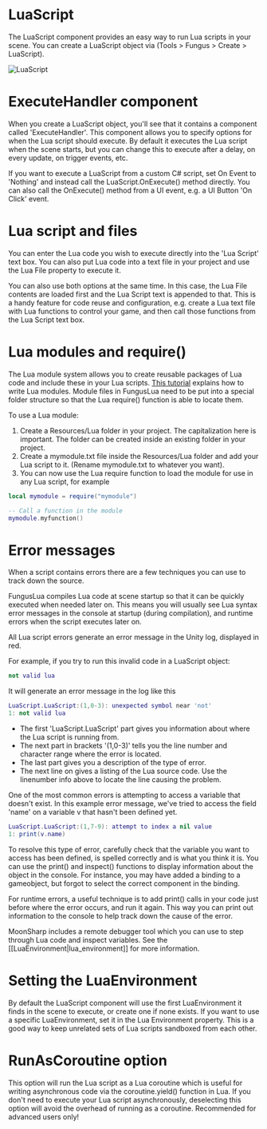 # LuaScript

The LuaScript component provides an easy way to run Lua scripts in your scene. You can create a LuaScript object via (Tools > Fungus > Create > LuaScript).

![LuaScript](https://github.com/snozbot/fungus/raw/master/Docs/resources/fungus_lua/lua_script.png)

# ExecuteHandler component

When you create a LuaScript object, you'll see that it contains a component called 'ExecuteHandler'. This component allows you to specify options for when the Lua script should execute. By default it executes the Lua script when the scene starts, but you can change this to execute after a delay, on every update, on trigger events, etc.

If you want to execute a LuaScript from a custom C# script, set On Event to 'Nothing' and instead call the LuaScript.OnExecute() method directly. You can also call the OnExecute() method from a UI event, e.g. a UI Button 'On Click' event.

#  Lua script and files

You can enter the Lua code you wish to execute directly into the 'Lua Script' text box. You can also put Lua code into a text file in your project and use the Lua File property to execute it. 

You can also use both options at the same time. In this case, the Lua File contents are loaded first and the Lua Script text is appended to that. This is a handy feature for code reuse and configuration, e.g. create a Lua text file with Lua functions to control your game, and then call those functions from the Lua Script text box.

# Lua modules and require()

The Lua module system allows you to create reusable packages of Lua code and include these in your Lua scripts. [This tutorial] explains how to write Lua modules. Module files in FungusLua need to be put into a special folder structure so that the Lua require() function is able to locate them.

To use a Lua module:

1. Create a Resources/Lua folder in your project. The capitalization here is important. The folder can be created inside an existing folder in your project.
2. Create a mymodule.txt file inside the Resources/Lua folder and add your Lua script to it. (Rename mymodule.txt to whatever you want).
3. You can now use the Lua require function to load the module for use in any Lua script, for example

```lua
local mymodule = require("mymodule")

-- Call a function in the module
mymodule.myfunction()
```

# Error messages

When a script contains errors there are a few techniques you can use to track down the source. 

FungusLua compiles Lua code at scene startup so that it can be quickly executed when needed later on. This means you will usually see Lua syntax error messages in the console at startup (during compilation), and runtime errors when the script executes later on.

All Lua script errors generate an error message in the Unity log, displayed in red.

For example, if you try to run this invalid code in a LuaScript object:
```lua
not valid lua
```

It will generate an error message in the log like this
```lua
LuaScript.LuaScript:(1,0-3): unexpected symbol near 'not'
1: not valid lua
```

- The first 'LuaScript.LuaScript' part gives you information about where the Lua script is running from.
- The next part in brackets '(1,0-3)' tells you the line number and character range where the error is located.
- The last part gives you a description of the type of error.
- The next line on gives a listing of the Lua source code. Use the linenumber info above to locate the line causing the problem.

One of the most common errors is attempting to access a variable that doesn't exist. In this example error message, we've tried to access the field 'name' on a variable v that hasn't been defined yet.

```lua
LuaScript.LuaScript:(1,7-9): attempt to index a nil value
1: print(v.name)
```

To resolve this type of error, carefully check that the variable you want to access has been defined, is spelled correctly and is what you think it is. You can use the print() and inspect() functions to display information about the object in the console. For instance, you may have added a binding to a gameobject, but forgot to select the correct component in the binding.

For runtime errors, a useful technique is to add print() calls in your code just before where the error occurs, and run it again. This way you can print out information to the console to help track down the cause of the error.

MoonSharp includes a remote debugger tool which you can use to step through Lua code and inspect variables. See the [[LuaEnvironment|lua_environment]] for more information.

# Setting the LuaEnvironment

By default the LuaScript component will use the first LuaEnvironment it finds in the scene to execute, or create one if none exists. If you want to use a specific LuaEnvironment, set it in the Lua Environment property. This is a good way to keep unrelated sets of Lua scripts sandboxed from each other.

# RunAsCoroutine option

This option will run the Lua script as a Lua coroutine which is useful for writing asynchronous code via the coroutine.yield() function in Lua. If you don't need to execute your Lua script asynchronously, deselecting this option will avoid the overhead of running as a coroutine. Recommended for advanced users only!

[This tutorial]: http://www.tutorialspoint.com/lua/lua_modules.htm

